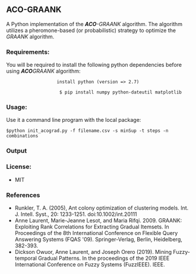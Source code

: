 ## ACO-GRAANK
A Python implementation of the <em><strong>ACO</strong>-GRAANK</em> algorithm. The algorithm utilizes a pheromone-based (or probabilistic) strategy to optimize the <em>GRAANK</em> algorithm. 
<!-- Research paper published at -- link<br> -->

### Requirements:
You will be required to install the following python dependencies before using <em><strong>ACO</strong>GRAANK</em> algorithm:
```
                   install python (version => 2.7)

```

```
                    $ pip install numpy python-dateutil matplotlib

```

### Usage:
Use it a command line program with the local package:
```
$python init_acograd.py -f filename.csv -s minSup -t steps -n combinations
```

### Output

### License:
* MIT

### References
* Runkler, T. A. (2005), Ant colony optimization of clustering models. Int. J. Intell. Syst., 20: 1233-1251. doi:10.1002/int.20111
* Anne Laurent, Marie-Jeanne Lesot, and Maria Rifqi. 2009. GRAANK: Exploiting Rank Correlations for Extracting Gradual Itemsets. In Proceedings of the 8th International Conference on Flexible Query Answering Systems (FQAS '09). Springer-Verlag, Berlin, Heidelberg, 382-393.
* Dickson Owuor, Anne Laurent, and Joseph Orero (2019). Mining Fuzzy-temporal Gradual Patterns. In the proceedings of the 2019 IEEE International Conference on Fuzzy Systems (FuzzIEEE). IEEE.
